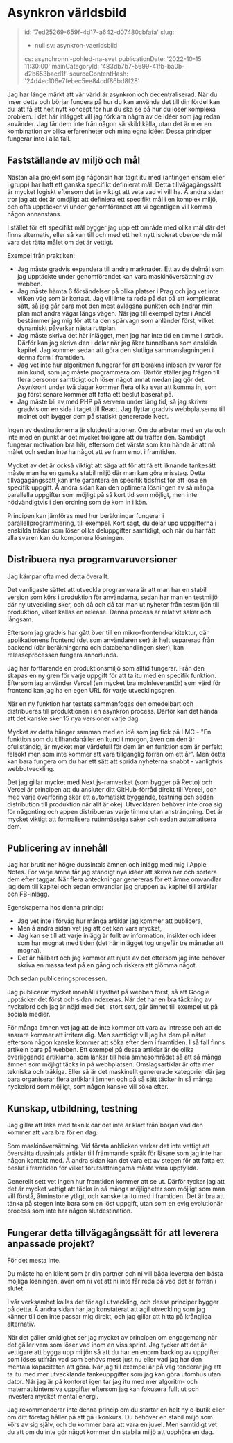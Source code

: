 Asynkron världsbild
===================

> id: '7ed25269-659f-4d17-a642-d07480cbfafa'
> slug:
> 	- null
> 	sv: asynkron-vaerldsbild
> 
> cs: asynchronni-pohled-na-svet
> publicationDate: '2022-10-15 11:30:00'
> mainCategoryId: '483db7b7-5699-41fb-ba0b-d2b653bacd1f'
> sourceContentHash: '24d4ec106e7febec5ee84cdf86bd8f28'

Jag har länge märkt att vår värld är asynkron och decentraliserad. När du inser detta och börjar fundera på hur du kan använda det till din fördel kan du lätt få ett helt nytt koncept för hur du ska se på hur du löser komplexa problem. I det här inlägget vill jag förklara några av de idéer som jag redan använder. Jag får dem inte från någon särskild källa, utan det är mer en kombination av olika erfarenheter och mina egna idéer. Dessa principer fungerar inte i alla fall.

Fastställande av miljö och mål
-------------------------

Nästan alla projekt som jag någonsin har tagit itu med (antingen ensam eller i grupp) har haft ett ganska specifikt definierat mål. Detta tillvägagångssätt är mycket logiskt eftersom det är viktigt att veta vad vi vill ha. Å andra sidan tror jag att det är omöjligt att definiera ett specifikt mål i en komplex miljö, och ofta upptäcker vi under genomförandet att vi egentligen vill komma någon annanstans.

I stället för ett specifikt mål bygger jag upp ett område med olika mål där det finns alternativ, eller så kan till och med ett helt nytt isolerat oberoende mål vara det rätta målet om det är vettigt.

Exempel från praktiken:

- Jag måste gradvis expandera till andra marknader. Ett av de delmål som jag upptäckte under genomförandet kan vara maskinöversättning av webben.
- Jag måste hämta 6 försändelser på olika platser i Prag och jag vet inte vilken väg som är kortast. Jag vill inte ta reda på det på ett komplicerat sätt, så jag går bara mot den mest avlägsna punkten och ändrar min plan mot andra vägar längs vägen. När jag till exempel byter i Anděl bestämmer jag mig för att ta den spårvagn som anländer först, vilket dynamiskt påverkar nästa ruttplan.
- Jag måste skriva det här inlägget, men jag har inte tid en timme i sträck. Därför kan jag skriva den i delar när jag åker tunnelbana som enskilda kapitel. Jag kommer sedan att göra den slutliga sammanslagningen i denna form i framtiden.
- Jag vet inte hur algoritmen fungerar för att beräkna inlösen av varor för min kund, som jag måste programmera om. Därför ställer jag frågan till flera personer samtidigt och löser något annat medan jag gör det. Asynkront under två dagar kommer flera olika svar att komma in, som jag först senare kommer att fatta ett beslut baserat på.
- Jag måste bli av med PHP på servern under lång tid, så jag skriver gradvis om en sida i taget till React. Jag flyttar gradvis webbplatserna till molnet och bygger dem på statiskt genererade Nect.

Ingen av destinationerna är slutdestinationer. Om du arbetar med en yta och inte med en punkt är det mycket troligare att du träffar den. Samtidigt fungerar motivation bra här, eftersom det värsta som kan hända är att nå målet och sedan inte ha något att se fram emot i framtiden.

Mycket av det är också viktigt att säga att för att få ett liknande tankesätt måste man ha en ganska stabil miljö där man kan göra misstag. Detta tillvägagångssätt kan inte garantera en specifik tidsfrist för att lösa en specifik uppgift. Å andra sidan kan den optimera lösningen av så många parallella uppgifter som möjligt på så kort tid som möjligt, men inte nödvändigtvis i den ordning som de kom in i kön.

Principen kan jämföras med hur beräkningar fungerar i parallellprogrammering, till exempel. Kort sagt, du delar upp uppgifterna i enskilda trådar som löser olika deluppgifter samtidigt, och när du har fått alla svaren kan du komponera lösningen.

Distribuera nya programvaruversioner
--------------------------------

Jag kämpar ofta med detta överallt.

Det vanligaste sättet att utveckla programvara är att man har en stabil version som körs i produktion för användarna, sedan har man en testmiljö där ny utveckling sker, och då och då tar man ut nyheter från testmiljön till produktion, vilket kallas en release. Denna process är relativt säker och långsam.

Eftersom jag gradvis har gått över till en mikro-frontend-arkitektur, där applikationens frontend (det som användaren ser) är helt separerad från backend (där beräkningarna och databehandlingen sker), kan releaseprocessen fungera annorlunda.

Jag har fortfarande en produktionsmiljö som alltid fungerar. Från den skapas en ny gren för varje uppgift för att ta itu med en specifik funktion. Eftersom jag använder Vercel (en mycket bra molnleverantör) som värd för frontend kan jag ha en egen URL för varje utvecklingsgren.

När en ny funktion har testats sammanfogas den omedelbart och distribueras till produktionen i en asynkron process. Därför kan det hända att det kanske sker 15 nya versioner varje dag.

Mycket av detta hänger samman med en idé som jag fick på LMC - "En funktion som du tillhandahåller en kund i morgon, även om den är ofullständig, är mycket mer värdefull för dem än en funktion som är perfekt felsökt men som inte kommer att vara tillgänglig förrän om ett år". Men detta kan bara fungera om du har ett sätt att sprida nyheterna snabbt - vanligtvis webbutveckling.

Det jag gillar mycket med Next.js-ramverket (som bygger på Recto) och Vercel är principen att du ansluter ditt GitHub-förråd direkt till Vercel, och med varje överföring sker ett automatiskt byggande, testning och sedan distribution till produktion när allt är okej. Utvecklaren behöver inte oroa sig för någonting och appen distribueras varje timme utan ansträngning. Det är mycket viktigt att formalisera rutinmässiga saker och sedan automatisera dem.

Publicering av innehåll
----------------

Jag har brutit ner högre dussintals ämnen och inlägg med mig i Apple Notes. För varje ämne får jag ständigt nya idéer att skriva ner och sortera dem efter taggar. När flera anteckningar genereras för ett ämne omvandlar jag dem till kapitel och sedan omvandlar jag gruppen av kapitel till artiklar och FB-inlägg.

Egenskaperna hos denna princip:

- Jag vet inte i förväg hur många artiklar jag kommer att publicera,
- Men å andra sidan vet jag att det kan vara mycket,
- Jag kan se till att varje inlägg är fullt av information, insikter och idéer som har mognat med tiden (det här inlägget tog ungefär tre månader att mogna),
- Det är hållbart och jag kommer att njuta av det eftersom jag inte behöver skriva en massa text på en gång och riskera att glömma något.

Och sedan publiceringsprocessen.

Jag publicerar mycket innehåll i tysthet på webben först, så att Google upptäcker det först och sidan indexeras. När det har en bra täckning av nyckelord och jag är nöjd med det i stort sett, går ämnet till exempel ut på sociala medier.

För många ämnen vet jag att de inte kommer att vara av intresse och att de snarare kommer att irritera dig. Men samtidigt vill jag ha dem på nätet eftersom någon kanske kommer att söka efter dem i framtiden. I så fall finns artikeln bara på webben. Ett exempel på dessa artiklar är de olika överliggande artiklarna, som länkar till hela ämnesområdet så att så många ämnen som möjligt täcks in på webbplatsen. Omslagsartiklar är ofta mer tekniska och tråkiga. Eller så är det maskinellt genererade kategorier där jag bara organiserar flera artiklar i ämnen och på så sätt täcker in så många nyckelord som möjligt, som någon kanske vill söka efter.

Kunskap, utbildning, testning
------------------------------

Jag gillar att leka med teknik där det inte är klart från början vad den kommer att vara bra för en dag.

Som maskinöversättning. Vid första anblicken verkar det inte vettigt att översätta dussintals artiklar till främmande språk för läsare som jag inte har någon kontakt med. Å andra sidan kan det vara ett av stegen för att fatta ett beslut i framtiden för vilket förutsättningarna måste vara uppfyllda.

Generellt sett vet ingen hur framtiden kommer att se ut. Därför tycker jag att det är mycket vettigt att täcka in så många möjligheter som möjligt som man vill förstå, åtminstone ytligt, och kanske ta itu med i framtiden. Det är bra att tänka på stegen inte bara som en löst uppgift, utan som en evig evolutionär process som inte har någon slutdestination.

Fungerar detta tillvägagångssätt för att leverera anpassade projekt?
--------------------------------------------------------

För det mesta inte.

Du måste ha en klient som är din partner och ni vill båda leverera den bästa möjliga lösningen, även om ni vet att ni inte får reda på vad det är förrän i slutet.

I vår verksamhet kallas det för agil utveckling, och dessa principer bygger på detta. Å andra sidan har jag konstaterat att agil utveckling som jag känner till den inte passar mig direkt, och jag gillar att hitta på krångliga alternativ.

När det gäller smidighet ser jag mycket av principen om engagemang när det gäller vem som löser vad inom en viss sprint. Jag tycker att det är vettigare att bygga upp miljön så att du har en enorm backlog av uppgifter som löses utifrån vad som behövs mest just nu eller vad jag har den mentala kapaciteten att göra. När jag till exempel är på väg tenderar jag att ta itu med mer utvecklande tankeuppgifter som jag kan göra utomhus utan dator. När jag är på kontoret igen tar jag itu med mer algoritm- och matematikintensiva uppgifter eftersom jag kan fokusera fullt ut och investera mycket mental energi.

Jag rekommenderar inte denna princip om du startar en helt ny e-butik eller om ditt företag håller på att gå i konkurs. Du behöver en stabil miljö som körs av sig själv, och du kommer bara att vara en juvel. Men samtidigt vet du att om du inte gör något kommer din stabila miljö att upphöra en dag.
